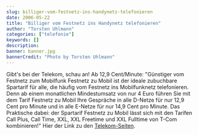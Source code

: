 ```yaml
---
slug: billiger-vom-festnetz-ins-handynetz-telefonieren
date: 2006-05-22
title: "Billiger vom Festnetz ins Handynetz telefonieren"
author: "Torsten Uhlmann"
categories: ["telefonie"]
keywords: []
description:
banner: banner.jpg
bannerCredit: "Photo by Torsten Uhlmann"
---
```


Gibt's bei der Telekom, schau an! Ab 12,9 Cent/Minute: "<span class="subhead">Günstiger vom Festnetz zum Mobilfunk</span><span class="sup"></span> Festnetz zu Mobil ist der ideale zubuchbare Spartarif für alle, die häufig vom Festnetz ins Mobilfunknetz telefonieren. Denn ab einem monatlichen Mindestumsatz von nur 4 Euro führen Sie mit dem Tarif Festnetz zu Mobil Ihre Gespräche in alle D-Netze für nur 12,9 Cent pro Minute und in alle E-Netze für nur 14,9 Cent pro Minute. Das Praktische dabei: der Spartarif Festnetz zu Mobil lässt sich mit den Tarifen Call Plus, Call Time, XXL, XXL Freetime und XXL Fulltime von T-Com kombinieren!" Hier der Link zu den [Telekom-Seiten](http://www.telekom.de/etelco/faq_navi/1,18132,539_626_1546_1643-1,00.html).
